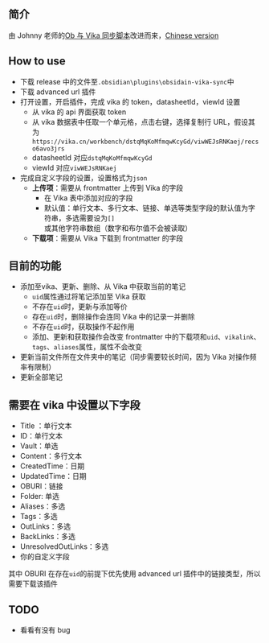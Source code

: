 ## 简介

由 Johnny 老师的[Ob 与 Vika 同步脚本](https://milinshushe.feishu.cn/docs/doccnSwkXMw7tEQJwmBg72yzpLb)改进而来，[Chinese version](https://github.com/romantic-black/obsidain-vika-sync/blob/master/README_zh.md)

## How to use
- 下载 release 中的文件至`.obsidian\plugins\obsidain-vika-sync`中
- 下载 advanced url 插件
- 打开设置，开启插件，完成 vika 的 token，datasheetId，viewId 设置
  - 从 vika 的 api 界面获取 token
  - 从 vika 数据表中任取一个单元格，点击右键，选择复制行 URL，假设其为 `https://vika.cn/workbench/dstqMqKoMfmqwKcyGd/viwWEJsRNKaej/recso6avo3jrs`
  - datasheetId 对应`dstqMqKoMfmqwKcyGd`
  - viewId 对应`viwWEJsRNKaej`
- 完成自定义字段的设置，设置格式为`json`
  - **上传项**：需要从 frontmatter 上传到 Vika 的字段
    - 在 Vika 表中添加对应的字段
    - 默认值：单行文本、多行文本、链接、单选等类型字段的默认值为字符串，多选需要设为`[]`或其他字符串数组（数字和布尔值不会被读取）
  - **下载项**：需要从 Vika 下载到 frontmatter 的字段

## 目前的功能
- 添加至vika、更新、删除、从 Vika 中获取当前的笔记
  - `uid`属性通过将笔记添加至 Vika 获取
  - 不存在`uid`时，更新与添加等价
  - 存在`uid`时，删除操作会连同 Vika 中的记录一并删除
  - 不存在`uid`时，获取操作不起作用
  - 添加、更新和获取操作会改变 frontmatter 中的下载项和`uid`、`vikalink`、`tags`、`aliases`属性，属性不会改变
- 更新当前文件所在文件夹中的笔记（同步需要较长时间，因为 Vika 对操作频率有限制）
- 更新全部笔记

## 需要在 vika 中设置以下字段
- Title ：单行文本
- ID：单行文本
- Vault：单选
- Content：多行文本
- CreatedTime：日期
- UpdatedTime：日期
- OBURI：链接
- Folder: 单选
- Aliases：多选
- Tags：多选
- OutLinks：多选
- BackLinks：多选
- UnresolvedOutLinks：多选
- 你的自定义字段

其中 OBURI 在存在`uid`的前提下优先使用 advanced url 插件中的链接类型，所以需要下载该插件

## TODO
- 看看有没有 bug
